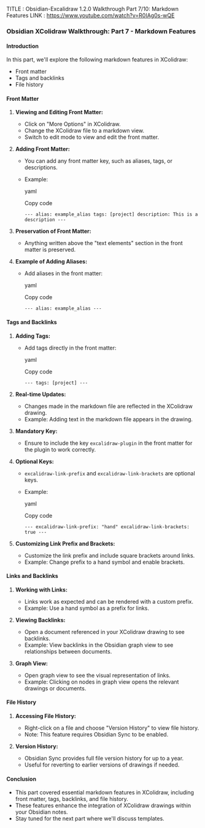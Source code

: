
TITLE : Obsidian-Excalidraw 1.2.0 Walkthrough Part 7/10: Markdown Features
LINK : https://www.youtube.com/watch?v=R0IAg0s-wQE



### Obsidian XColidraw Walkthrough: Part 7 - Markdown Features

#### Introduction

In this part, we'll explore the following markdown features in XColidraw:

- Front matter
- Tags and backlinks
- File history

#### Front Matter

1. **Viewing and Editing Front Matter:**
    
    - Click on "More Options" in XColidraw.
    - Change the XColidraw file to a markdown view.
    - Switch to edit mode to view and edit the front matter.
2. **Adding Front Matter:**
    
    - You can add any front matter key, such as aliases, tags, or descriptions.
    - Example:
        
        yaml
        
        Copy code
        
        `--- alias: example_alias tags: [project] description: This is a description ---`
        
3. **Preservation of Front Matter:**
    
    - Anything written above the "text elements" section in the front matter is preserved.
4. **Example of Adding Aliases:**
    
    - Add aliases in the front matter:
        
        yaml
        
        Copy code
        
        `--- alias: example_alias ---`
        

#### Tags and Backlinks

1. **Adding Tags:**
    
    - Add tags directly in the front matter:
        
        yaml
        
        Copy code
        
        `--- tags: [project] ---`
        
2. **Real-time Updates:**
    
    - Changes made in the markdown file are reflected in the XColidraw drawing.
    - Example: Adding text in the markdown file appears in the drawing.
3. **Mandatory Key:**
    
    - Ensure to include the key `excalidraw-plugin` in the front matter for the plugin to work correctly.
4. **Optional Keys:**
    
    - `excalidraw-link-prefix` and `excalidraw-link-brackets` are optional keys.
    - Example:
        
        yaml
        
        Copy code
        
        `--- excalidraw-link-prefix: "hand" excalidraw-link-brackets: true ---`
        
5. **Customizing Link Prefix and Brackets:**
    
    - Customize the link prefix and include square brackets around links.
    - Example: Change prefix to a hand symbol and enable brackets.

#### Links and Backlinks

1. **Working with Links:**
    
    - Links work as expected and can be rendered with a custom prefix.
    - Example: Use a hand symbol as a prefix for links.
2. **Viewing Backlinks:**
    
    - Open a document referenced in your XColidraw drawing to see backlinks.
    - Example: View backlinks in the Obsidian graph view to see relationships between documents.
3. **Graph View:**
    
    - Open graph view to see the visual representation of links.
    - Example: Clicking on nodes in graph view opens the relevant drawings or documents.

#### File History

1. **Accessing File History:**
    
    - Right-click on a file and choose "Version History" to view file history.
    - Note: This feature requires Obsidian Sync to be enabled.
2. **Version History:**
    
    - Obsidian Sync provides full file version history for up to a year.
    - Useful for reverting to earlier versions of drawings if needed.

#### Conclusion

- This part covered essential markdown features in XColidraw, including front matter, tags, backlinks, and file history.
- These features enhance the integration of XColidraw drawings within your Obsidian notes.
- Stay tuned for the next part where we'll discuss templates.
